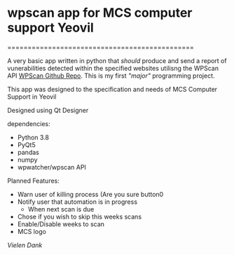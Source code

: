 # wpscan app for MCS computer support Yeovil

==============================================

A very basic app written in python that *should* produce and send a report of vunerabilities detected within the specified websites utilisng the WPScan API [WPScan Github Repo](https://github.com/wpscanteam/wpscan). This is my first *"major"* programming project.

This app was designed to the specification and needs of MCS Computer Support in Yeovil

Designed using Qt Designer 

dependencies:

- Python 3.8    
- PyQt5 
- pandas
- numpy 
- wpwatcher/wpscan API  

Planned Features:
- Warn user of killing process (Are you sure button0
- Notify user that automation is in progress 
    - When next scan is due
- Chose if you wish to skip this weeks scans
- Enable/Disable weeks to scan
- MCS logo 



*Vielen Dank*